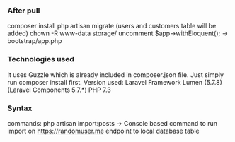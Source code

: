 ### After pull ###
composer install
php artisan migrate (users and customers table will be added)
chown -R www-data storage/
uncomment $app->withEloquent(); -> bootstrap/app.php

### Technologies used ###
It uses Guzzle which is already included in composer.json file. Just simply run composer install first.
Version used: Laravel Framework Lumen (5.7.8) (Laravel Components 5.7.*) 
PHP 7.3

### Syntax ###
commands:
php artisan import:posts -> Console based command to run import on https://randomuser.me endpoint to local database table